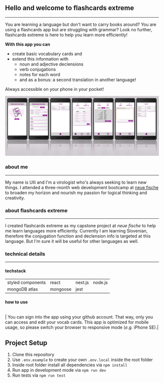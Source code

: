 ## Hello and welcome to **flashcards extreme**

---

You are learning a language but don't want to carry books around? You are using a flashcards app but are struggling with grammar? Look no further, flashcards extreme is here to help you learn more efficiently!

**With this app you can**

- create basic vocabulary cards and
- extend this information with
  - noun and adjective declensions
  - verb conjugations
  - notes for each word
  - and as a bonus: a second translation in another language!

Always accessible on your phone in your pocket!

![flashcards-extreme](/public/flashcards-extreme.PNG)

### about me

---

My name is Ulli and I'm a virologist who's always seeking to learn new things. I attended a three-month web development bootcamp at [neue fische](https://www.neuefische.de/) to broaden my horizon and nourish my passion for logical thinking and creativity.

### about flashcards extreme

---

I created flashcards extreme as my capstone project at _neue fische_ to help me learn languages more efficiently. Currently I am learning Slovenian, therefore the conjugation function and declension info is targeted at this language. But I'm sure it will be useful for other languages as well.

### technical details

---

#### techstack

|                   |          |         |         |
| ----------------- | -------- | ------- | ------- |
| styled components | react    | next.js | node.js |
| mongoDB atlas     | mongoose | jest    |

#### how to use

|     |
| --- |

| You can sign into the app using your github account. That way, only you can access and edit your vocab cards.
This app is optimized for mobile usage, so please switch your browser to responsive mode (_e.g._ iPhone SE).|

## Project Setup

1. Clone this repository
2. Use `.env.example` to create your own `.env.local` inside the root folder
3. Inside root folder install all dependencies via `npm install`
4. Run app in development mode via `npm run dev`
5. Run tests via `npm run test`
